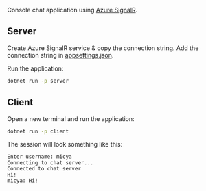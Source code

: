 Console chat application using [Azure SignalR](https://docs.microsoft.com/en-us/azure/azure-signalr/signalr-overview).

## Server

Create Azure SignalR service & copy the connection string. Add the connection string in [appsettings.json](server/appsettings.json).

Run the application:

```bash
dotnet run -p server
```

## Client

Open a new terminal and run the application:

```bash
dotnet run -p client
```

The session will look something like this:

```
Enter username: micya
Connecting to chat server...
Connected to chat server
Hi!
micya: Hi!
```